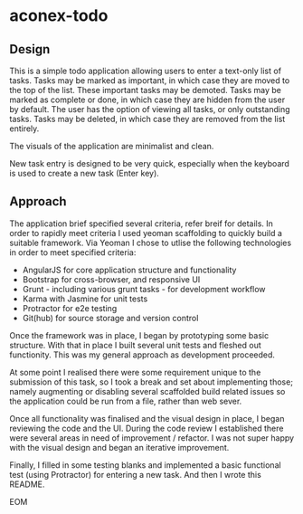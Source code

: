 # aconex-todo

## Design

This is a simple todo application allowing users to enter a text-only list of tasks. Tasks may be marked as
important, in which case they are moved to the top of the list. These important tasks may be demoted. Tasks may be
marked as complete or done, in which case they are hidden from the user by default. The user has the option of 
viewing all tasks, or only outstanding tasks. Tasks may be deleted, in which case they are removed from the list entirely.

The visuals of the application are minimalist and clean.

New task entry is designed to be very quick, especially when the keyboard is used to create a new task (Enter key).

## Approach

The application brief specified several criteria, refer breif for details. In order to rapidly meet criteria I used yeoman
scaffolding to quickly build a suitable framework. Via Yeoman I chose to utlise the following technologies in order to meet specified
criteria:

* AngularJS for core application structure and functionality
* Bootstrap for cross-browser, and responsive UI
* Grunt - including various grunt tasks - for development workflow
* Karma with Jasmine for unit tests
* Protractor for e2e testing
* Git(hub) for source storage and version control

Once the framework was in place, I began by prototyping some basic structure. With that in place I built several unit tests
and fleshed out functionity. This was my general approach as development proceeded.

At some point I realised there were some requirement unique to the submission of this task, so I took a break and set 
about implementing those; namely augmenting or disabling several scaffolded build related issues so the application
could be run from a file, rather than web sever.

Once all functionality was finalised and the visual design in place, I began reviewing the code and the UI. During the
code review I established there were several areas in need of improvement / refactor. I was not super happy with the
visual design and began an iterative improvement.

Finally, I filled in some testing blanks and implemented a basic functional test (using Protractor) for entering a new 
task. And then I wrote this README.

EOM
